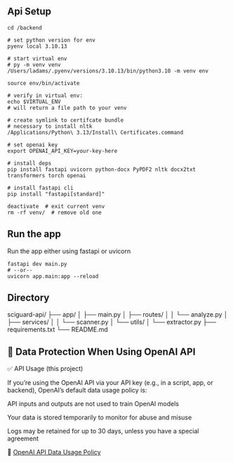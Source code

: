## Api Setup

```
cd /backend

# set python version for env
pyenv local 3.10.13

# start virtual env
# py -m venv venv
/Users/ladams/.pyenv/versions/3.10.13/bin/python3.10 -m venv env

source env/bin/activate 

# verify in virtual env:
echo $VIRTUAL_ENV
# will return a file path to your venv

# create symlink to certifcate bundle
# necessary to install nltk
/Applications/Python\ 3.13/Install\ Certificates.command

# set openai key
export OPENAI_API_KEY=your-key-here

# install deps
pip install fastapi uvicorn python-docx PyPDF2 nltk docx2txt transformers torch openai

# install fastapi cli 
pip install "fastapi[standard]"

deactivate  # exit current venv
rm -rf venv/  # remove old one
```

## Run the app

Run the app either using fastapi or uvicorn

```
fastapi dev main.py
# --or--
uvicorn app.main:app --reload
```

## Directory

sciguard-api/
├── app/
│   ├── main.py
│   ├── routes/
│   │   └── analyze.py
│   ├── services/
│   │   └── scanner.py
│   └── utils/
│       └── extractor.py
├── requirements.txt
└── README.md

## 🔐 Data Protection When Using OpenAI API
✅ API Usage (this project)

If you’re using the OpenAI API via your API key (e.g., in a script, app, or backend), OpenAI’s default data usage policy is:

API inputs and outputs are not used to train OpenAI models

Your data is stored temporarily to monitor for abuse and misuse

Logs may be retained for up to 30 days, unless you have a special agreement

🔗 [OpenAI API Data Usage Policy](https://openai.com/enterprise-privacy/)